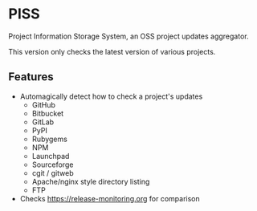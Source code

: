 PISS
====
Project Information Storage System, an OSS project updates aggregator.

This version only checks the latest version of various projects.

## Features

* Automagically detect how to check a project's updates
  * GitHub
  * Bitbucket
  * GitLab
  * PyPI
  * Rubygems
  * NPM
  * Launchpad
  * Sourceforge
  * cgit / gitweb
  * Apache/nginx style directory listing
  * FTP
* Checks https://release-monitoring.org for comparison

